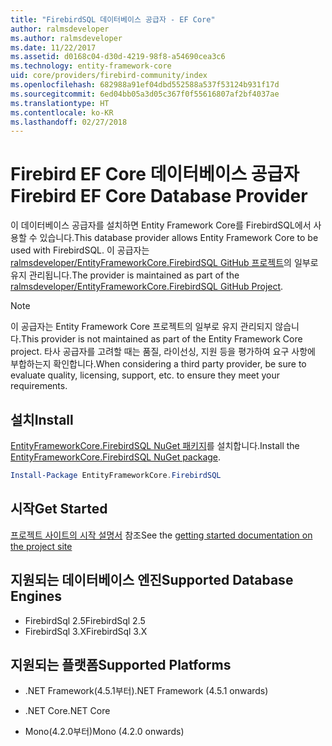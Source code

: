 ```yaml
---
title: "FirebirdSQL 데이터베이스 공급자 - EF Core"
author: ralmsdeveloper
ms.author: ralmsdeveloper
ms.date: 11/22/2017
ms.assetid: d0168c04-d30d-4219-98f8-a54690cea3c6
ms.technology: entity-framework-core
uid: core/providers/firebird-community/index
ms.openlocfilehash: 682988a91ef04dbd552588a537f53124b931f17d
ms.sourcegitcommit: 6ed04bb05a3d05c367f0f55616807af2bf4037ae
ms.translationtype: HT
ms.contentlocale: ko-KR
ms.lasthandoff: 02/27/2018
---
```

# <a name="firebird-ef-core-database-provider"></a><span data-ttu-id="c7d7d-102">Firebird EF Core 데이터베이스 공급자</span><span class="sxs-lookup"><span data-stu-id="c7d7d-102">Firebird EF Core Database Provider</span></span>

<span data-ttu-id="c7d7d-103">이 데이터베이스 공급자를 설치하면 Entity Framework Core를 FirebirdSQL에서 사용할 수 있습니다.</span><span class="sxs-lookup"><span data-stu-id="c7d7d-103">This database provider allows Entity Framework Core to be used with FirebirdSQL.</span></span> <span data-ttu-id="c7d7d-104">이 공급자는[ralmsdeveloper/EntityFrameworkCore.FirebirdSQL GitHub 프로젝트](https://github.com/ralmsdeveloper/EntityFrameworkCore.FirebirdSQL)의 일부로 유지 관리됩니다.</span><span class="sxs-lookup"><span data-stu-id="c7d7d-104">The provider is maintained as part of the [ralmsdeveloper/EntityFrameworkCore.FirebirdSQL GitHub Project](https://github.com/ralmsdeveloper/EntityFrameworkCore.FirebirdSQL).</span></span>

> [!NOTE]  
>
> <span data-ttu-id="c7d7d-105">이 공급자는 Entity Framework Core 프로젝트의 일부로 유지 관리되지 않습니다.</span><span class="sxs-lookup"><span data-stu-id="c7d7d-105">This provider is not maintained as part of the Entity Framework Core project.</span></span> <span data-ttu-id="c7d7d-106">타사 공급자를 고려할 때는 품질, 라이선싱, 지원 등을 평가하여 요구 사항에 부합하는지 확인합니다.</span><span class="sxs-lookup"><span data-stu-id="c7d7d-106">When considering a third party provider, be sure to evaluate quality, licensing, support, etc. to ensure they meet your requirements.</span></span>

## <a name="install"></a><span data-ttu-id="c7d7d-107">설치</span><span class="sxs-lookup"><span data-stu-id="c7d7d-107">Install</span></span>

<span data-ttu-id="c7d7d-108">[EntityFrameworkCore.FirebirdSQL NuGet 패키지](https://www.nuget.org/packages/EntityFrameworkCore.FirebirdSQL)를 설치합니다.</span><span class="sxs-lookup"><span data-stu-id="c7d7d-108">Install the [EntityFrameworkCore.FirebirdSQL NuGet package](https://www.nuget.org/packages/EntityFrameworkCore.FirebirdSQL).</span></span>

``` powershell
Install-Package EntityFrameworkCore.FirebirdSQL
```

## <a name="get-started"></a><span data-ttu-id="c7d7d-109">시작</span><span class="sxs-lookup"><span data-stu-id="c7d7d-109">Get Started</span></span>

<span data-ttu-id="c7d7d-110">[프로젝트 사이트의 시작 설명서](https://github.com/ralmsdeveloper/EntityFrameworkCore.FirebirdSQL/wiki) 참조</span><span class="sxs-lookup"><span data-stu-id="c7d7d-110">See the [getting started documentation on the project site](https://github.com/ralmsdeveloper/EntityFrameworkCore.FirebirdSQL/wiki)</span></span>

## <a name="supported-database-engines"></a><span data-ttu-id="c7d7d-111">지원되는 데이터베이스 엔진</span><span class="sxs-lookup"><span data-stu-id="c7d7d-111">Supported Database Engines</span></span>

* <span data-ttu-id="c7d7d-112">FirebirdSql 2.5</span><span class="sxs-lookup"><span data-stu-id="c7d7d-112">FirebirdSql 2.5</span></span>
* <span data-ttu-id="c7d7d-113">FirebirdSql 3.X</span><span class="sxs-lookup"><span data-stu-id="c7d7d-113">FirebirdSql 3.X</span></span>

## <a name="supported-platforms"></a><span data-ttu-id="c7d7d-114">지원되는 플랫폼</span><span class="sxs-lookup"><span data-stu-id="c7d7d-114">Supported Platforms</span></span>

* <span data-ttu-id="c7d7d-115">.NET Framework(4.5.1부터)</span><span class="sxs-lookup"><span data-stu-id="c7d7d-115">.NET Framework (4.5.1 onwards)</span></span>

* <span data-ttu-id="c7d7d-116">.NET Core</span><span class="sxs-lookup"><span data-stu-id="c7d7d-116">.NET Core</span></span>

* <span data-ttu-id="c7d7d-117">Mono(4.2.0부터)</span><span class="sxs-lookup"><span data-stu-id="c7d7d-117">Mono (4.2.0 onwards)</span></span>
